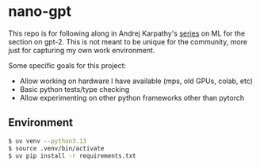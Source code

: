 # nano-gpt

This repo is for following along in Andrej Karpathy's [series](https://www.youtube.com/playlist?list=PLAqhIrjkxbuWI23v9cThsA9GvCAUhRvKZ) on ML for the section on gpt-2. This is
not meant to be unique for the community, more just for capturing my own
work environment.

Some specific goals for this project:

- Allow working on hardware I have available (mps, old GPUs, colab, etc)
- Basic python tests/type checking
- Allow experimenting on other python frameworks other than pytorch

## Environment

```bash
$ uv venv --python3.13
$ source .venv/bin/activate
$ uv pip install -r requirements.txt
```
